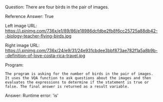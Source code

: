 Question: There are four birds in the pair of images.

Reference Answer: True

Left image URL: https://i.pinimg.com/736x/e1/89/86/e18986dcfdbe2fb8f6cc25725a88db42--biology-teacher-flying-birds.jpg

Right image URL: https://i.pinimg.com/736x/24/e9/31/24e931cbdee3bbf873ae782f1a5a8b9b--definition-of-love-costa-rica-travel.jpg

Program:

```
The program is asking for the number of birds in the pair of images. It uses the VQA function to ask questions about the images and then evaluates the expressions to determine if the statement is true or false. The final answer is returned as a result variable.
```
Answer: Runtime error: 'is'

